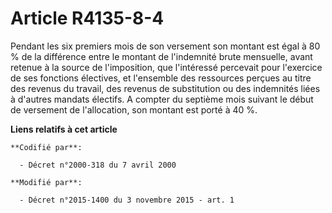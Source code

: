 # Article R4135-8-4

Pendant les six premiers mois de son versement son montant est égal à 80 % de la différence entre le montant de l'indemnité
brute mensuelle, avant retenue à la source de l'imposition, que l'intéressé percevait pour l'exercice de ses fonctions
électives, et l'ensemble des ressources perçues au titre des revenus du travail, des revenus de substitution ou des
indemnités liées à d'autres mandats électifs. A compter du septième mois suivant le début de versement de l'allocation, son
montant est porté à 40 %.

**Liens relatifs à cet article**

	**Codifié par**:

	  - Décret n°2000-318 du 7 avril 2000

	**Modifié par**:

	  - Décret n°2015-1400 du 3 novembre 2015 - art. 1
